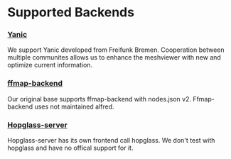 # Supported Backends

### [Yanic](https://github.com/FreifunkBremen/yanic)

We support Yanic developed from Freifunk Bremen. Cooperation between multiple communites allows us to enhance the meshviewer with new and optimize current information.

### [ffmap-backend](https://github.com/ffnord/ffmap-backend)

Our original base supports ffmap-backend with nodes.json v2. Ffmap-backend uses not maintained alfred.

### [Hopglass-server](https://github.com/hopglass/hopglass)

Hopglass-server has its own frontend call hopglass. We don't test with hopglass and have no offical support for it.

